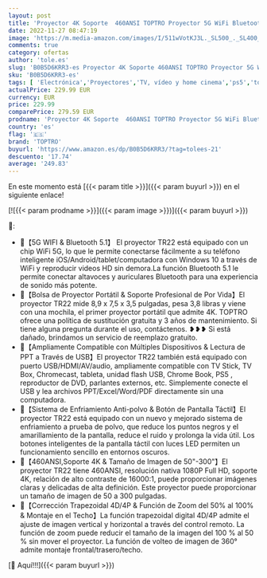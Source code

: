 ```yaml
---
layout: post
title: 'Proyector 4K Soporte  460ANSI TOPTRO Proyector 5G WiFi Bluetooth Full HD 1080P Nativo  Proyector Portatil Soporte Corrección 4P/4D  Zoom Cine en Casa para TV Stick iOS Android PS5 HDMI USB etc.'
date: 2022-11-27 08:47:19
image: 'https://m.media-amazon.com/images/I/511wVotKJ3L._SL500_._SL400_.jpg'
comments: true
category: ofertas
author: 'tole.es'
slug: 'B0B5D6KRR3-es Proyector 4K Soporte 460ANSI TOPTRO Proyector 5G WiFi...'
sku: 'B0B5D6KRR3-es'
tags: [ 'Electrónica','Proyectores','TV, vídeo y home cinema','ps5','toptro','🇪🇸', ]
actualPrice: 229.99 EUR
currency: EUR
price: 229.99
comparePrice: 279.59 EUR
prodname: 'Proyector 4K Soporte  460ANSI TOPTRO Proyector 5G WiFi Bluetooth Full HD 1080P Nativo  Proyector Portatil Soporte Corrección 4P/4D  Zoom Cine en Casa para TV Stick iOS Android PS5 HDMI USB etc.'
country: 'es'
flag: '🇪🇸'
brand: 'TOPTRO'
buyurl: 'https://www.amazon.es/dp/B0B5D6KRR3/?tag=tolees-21'
descuento: '17.74'
average: '249.83'
---
```


En este momento está [{{< param title >}}]({{< param buyurl >}}) en el siguiente enlace!

[![{{< param prodname >}}]({{< param image >}})]({{< param buyurl >}})

🔎:

- 🎅【5G WIFI & Bluetooth 5.1】 El proyector TR22 está equipado con un chip WiFi 5G, lo que le permite conectarse fácilmente a su teléfono inteligente iOS/Android/tablet/computadora con Windows 10 a través de WiFi y reproducir videos HD sin demora.La función Bluetooth 5.1 le permite conectar altavoces y auriculares Bluetooth para una experiencia de sonido más potente.
- 🎄【Bolsa de Proyector Portátil & Soporte Profesional de Por Vida】El proyector TR22 mide 8,9 x 7,5 x 3,5 pulgadas, pesa 3,8 libras y viene con una mochila, el primer proyector portátil que admite 4K. TOPTRO ofrece una política de sustitución gratuita y 3 años de mantenimiento. Si tiene alguna pregunta durante el uso, contáctenos. ❥❥❥ Si está dañado, brindamos un servicio de reemplazo gratuito.
- 🎅【Ampliamente Compatible con Múltiples Dispositivos & Lectura de PPT a Través de USB】El proyector TR22 también está equipado con puerto USB/HDMI/AV/audio, ampliamente compatible con TV Stick, TV Box, Chromecast, tableta, unidad flash USB, Chrome Book, PS5 , reproductor de DVD, parlantes externos, etc. Simplemente conecte el USB y lea archivos PPT/Excel/Word/PDF directamente sin una computadora.
- 🎅【Sistema de Enfriamiento Anti-polvo & Botón de Pantalla Táctil】El proyector TR22 está equipado con un nuevo y mejorado sistema de enfriamiento a prueba de polvo, que reduce los puntos negros y el amarillamiento de la pantalla, reduce el ruido y prolonga la vida útil. Los botones inteligentes de la pantalla táctil con luces LED permiten un funcionamiento sencillo en entornos oscuros.
- 🎄【460ANSI,Soporte 4K & Tamaño de Imagen de 50"-300"】El proyector TR22 tiene 460ANSI, resolución nativa 1080P Full HD, soporte 4K, relación de alto contraste de 16000:1, puede proporcionar imágenes claras y delicadas de alta definición. Este proyector puede proporcionar un tamaño de imagen de 50 a 300 pulgadas.
- 🎄【Corrección Trapezoidal 4D/4P & Función de Zoom del 50% al 100% & Montaje en el Techo】La función trapezoidal digital 4D/4P admite el ajuste de imagen vertical y horizontal a través del control remoto. La función de zoom puede reducir el tamaño de la imagen del 100 % al 50 % sin mover el proyector. La función de volteo de imagen de 360° admite montaje frontal/trasero/techo.

[🛒 Aquí!!!]({{< param buyurl >}})
